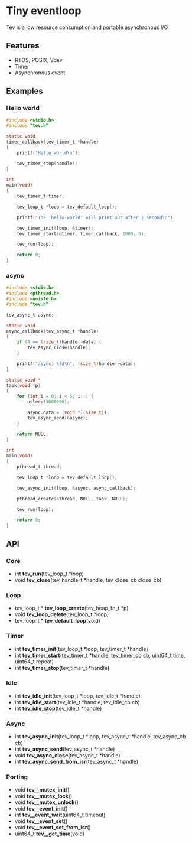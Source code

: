 # Tiny eventloop

Tev is a low resource consumption and portable asynchronous I/O

## Features

- RTOS, POSIX, Vdev
- Timer
- Asynchronous event

## Examples

### Hello world

```c
#include <stdio.h>
#include "tev.h"

static void
timer_callback(tev_timer_t *handle)
{
    printf("Hello world\n");

    tev_timer_stop(handle);
}

int
main(void)
{
    tev_timer_t timer;

    tev_loop_t *loop = tev_default_loop();

    printf("The 'hello world' will print out after 1 second\n");

    tev_timer_init(loop, &timer);
    tev_timer_start(&timer, timer_callback, 1000, 0);

    tev_run(loop);

    return 0;
}
```

### async

```c
#include <stdio.h>
#include <pthread.h>
#include <unistd.h>
#include "tev.h"

tev_async_t async;

static void
async_callback(tev_async_t *handle)
{
    if (4 == (size_t)handle->data) {
        tev_async_close(handle);
    }

    printf("async: %ld\n", (size_t)handle->data);
}

static void *
task(void *p)
{
    for (int i = 0; i < 5; i++) {
        usleep(1000000);

        async.data = (void *)(size_t)i;
        tev_async_send(&async);
    }

    return NULL;
}

int
main(void)
{
    pthread_t thread;

    tev_loop_t *loop = tev_default_loop();

    tev_async_init(loop, &async, async_callback);

    pthread_create(&thread, NULL, task, NULL);

    tev_run(loop);

    return 0;
}
```

## API

### Core

- int **tev_run**(tev_loop_t *loop)
- void **tev_close**(tev_handle_t *handle, tev_close_cb close_cb)

### Loop

- tev_loop_t * **tev_loop_create**(tev_heap_fn_t *p)
- void **tev_loop_delete**(tev_loop_t *loop)
- tev_loop_t * **tev_default_loop**(void)

### Timer

- int **tev_timer_init**(tev_loop_t *loop, tev_timer_t *handle)
- int **tev_timer_start**(tev_timer_t *handle, tev_timer_cb cb, uint64_t time, uint64_t repeat)
- int **tev_timer_stop**(tev_timer_t *handle)

### Idle

- int **tev_idle_init**(tev_loop_t *loop, tev_idle_t *handle)
- int **tev_idle_start**(tev_idle_t *handle, tev_idle_cb cb)
- int **tev_idle_stop**(tev_idle_t *handle)

### Async

- int **tev_async_init**(tev_loop_t *loop, tev_async_t *handle, tev_async_cb cb)
- int **tev_async_send**(tev_async_t *handle)
- void **tev_async_close**(tev_async_t *handle)
- int **tev_async_send_from_isr**(tev_async_t *handle)

### Porting

- void **tev__mutex_init**()
- void **tev__mutex_lock**()
- void **tev__mutex_unlock**()
- void **tev__event_init**()
- int **tev__event_wait**(uint64_t timeout)
- void **tev__event_set**()
- void **tev__event_set_from_isr**()
- uint64_t **tev__get_time**(void)
